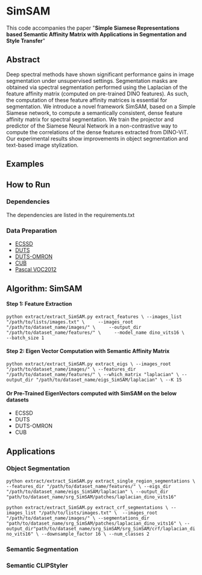 # SimSAM
This code accompanies the paper "**Simple Siamese Representations based Semantic Affinity Matrix with Applications in Segmentation and Style Transfer**"

## **Abstract**
Deep spectral methods have shown significant performance gains in image segmentation under unsupervised settings. Segmentation masks are obtained via spectral segmentation performed using the Laplacian of the feature affinity matrix (computed on pre-trained DINO features). As such, the computation of these feature affinity matrices is essential for segmentation. We introduce a novel framework SimSAM, based on a Simple Siamese network, to compute a semantically consistent, dense feature affinity matrix for spectral segmentation. We train the projector and predictor of the Siamese Neural Network in a non-contrastive way to compute the correlations of the dense features extracted from DINO-ViT. Our experimental results show improvements in object segmentation and text-based image stylization.
## **Examples**
## **How to Run**
### **Dependencies**
The dependencies are listed in the requirements.txt
### **Data Preparation**
- [ECSSD](https://www.cse.cuhk.edu.hk/leojia/projects/hsaliency/dataset.html)
- [DUTS](http://saliencydetection.net/duts/)
-  [DUTS-OMRON](http://saliencydetection.net/dut-omron/)
- [CUB](https://www.vision.caltech.edu/visipedia/CUB-200-2011.html)
- [Pascal VOC2012](http://host.robots.ox.ac.uk/pascal/VOC/voc2012//)

## **Algorithm: SimSAM**
#### **Step 1: Feature Extraction**
`python extract/extract_SimSAM.py extract_features \
    --images_list "/path/to/lists/images.txt" \    
    --images_root "/path/to/dataset_name/images/" \    
    --output_dir "/path/to/dataset_name/features/" \    
    --model_name dino_vits16 \    
    --batch_size 1`
#### **Step 2: Eigen Vector Computation with Semantic Affinity Matrix**
`python extract/extract_SimSAM.py extract_eigs \
--images_root "/path/to/dataset_name/images/" \
--features_dir "/path/to/dataset_name/features/" \
--which_matrix "laplacian" \
--output_dir "/path/to/dataset_name/eigs_SimSAM/laplacian" \
--K 15`
#### **Or Pre-Trained EigenVectors computed with SimSAM on the below datasets**
* ECSSD
* DUTS
* DUTS-OMRON
* CUB

## **Applications**

### **Object Segmentation**
`python extract/extract_SimSAM.py extract_single_region_segmentations \
--features_dir "/path/to/dataset_name/features/" \
--eigs_dir "/path/to/dataset_name/eigs_SimSAM/laplacian" \
--output_dir "path/to/dataset_name/srg_SimSAM/patches/laplacian_dino_vits16"  `

`python extract/extract_SimSAM.py extract_crf_segmentations \
--images_list "/path/to/lists/images.txt" \ 
--images_root "/path/to/dataset_name/images/" \
--segmentations_dir "path/to/dataset_name/srg_SimSAM/patches/laplacian_dino_vits16" \
--output_dir"path/to/dataset_name/srg_SimSAM/srg_SimSAM/crf/laplacian_dino_vits16" \
--downsample_factor 16 \
--num_classes 2`

### **Semantic Segmentation**

### **Semantic CLIPStyler**







